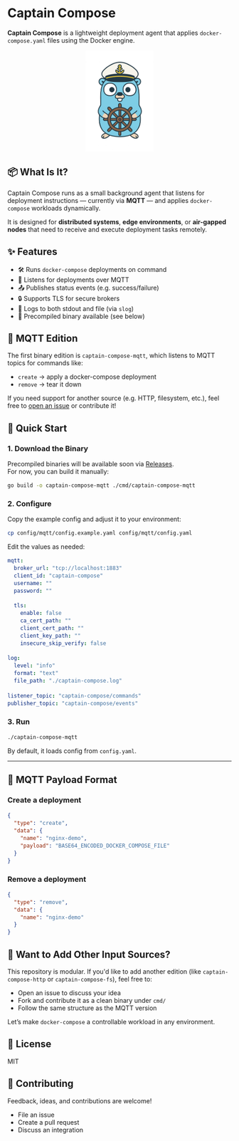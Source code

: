 # Captain Compose

**Captain Compose** is a lightweight deployment agent that applies `docker-compose.yaml` files using the Docker engine.

<div align="center">
  <img src="captain-compose.png" alt="Captain Compose Mascot" width="30%" />
</div>

## 📦 What Is It?

Captain Compose runs as a small background agent that listens for deployment instructions — currently via **MQTT** — and applies `docker-compose` workloads dynamically.

It is designed for **distributed systems**, **edge environments**, or **air-gapped nodes** that need to receive and execute deployment tasks remotely.

## ✨ Features

- 🛠 Runs `docker-compose` deployments on command
- 📡 Listens for deployments over MQTT
- 📤 Publishes status events (e.g. success/failure)
- 🔒 Supports TLS for secure brokers
- 📂 Logs to both stdout and file (via `slog`)
- 🚀 Precompiled binary available (see below)

## 🧪 MQTT Edition

The first binary edition is `captain-compose-mqtt`, which listens to MQTT topics for commands like:

- `create` → apply a docker-compose deployment
- `remove` → tear it down

If you need support for another source (e.g. HTTP, filesystem, etc.), feel free to [open an issue](https://github.com/your-org/captain-compose/issues) or contribute it!

## 🧰 Quick Start

### 1. Download the Binary

Precompiled binaries will be available soon via [Releases](https://github.com/your-org/captain-compose/releases).  
For now, you can build it manually:

```bash
go build -o captain-compose-mqtt ./cmd/captain-compose-mqtt
```

### 2. Configure

Copy the example config and adjust it to your environment:

```bash
cp config/mqtt/config.example.yaml config/mqtt/config.yaml
```

Edit the values as needed:

```yaml
mqtt:
  broker_url: "tcp://localhost:1883"
  client_id: "captain-compose"
  username: ""
  password: ""

  tls:
    enable: false
    ca_cert_path: ""
    client_cert_path: ""
    client_key_path: ""
    insecure_skip_verify: false

log:
  level: "info"
  format: "text"
  file_path: "./captain-compose.log"

listener_topic: "captain-compose/commands"
publisher_topic: "captain-compose/events"
```

### 3. Run

```bash
./captain-compose-mqtt
```

By default, it loads config from `config.yaml`.

---

## 🔁 MQTT Payload Format

### Create a deployment

```json
{
  "type": "create",
  "data": {
    "name": "nginx-demo",
    "payload": "BASE64_ENCODED_DOCKER_COMPOSE_FILE"
  }
}
```

### Remove a deployment

```json
{
  "type": "remove",
  "data": {
    "name": "nginx-demo"
  }
}
```

## 🧩 Want to Add Other Input Sources?

This repository is modular. If you'd like to add another edition (like `captain-compose-http` or `captain-compose-fs`), feel free to:

- Open an issue to discuss your idea
- Fork and contribute it as a clean binary under `cmd/`
- Follow the same structure as the MQTT version

Let’s make `docker-compose` a controllable workload in any environment.

## 📄 License

MIT

## 🤝 Contributing

Feedback, ideas, and contributions are welcome!

- File an issue
- Create a pull request
- Discuss an integration
